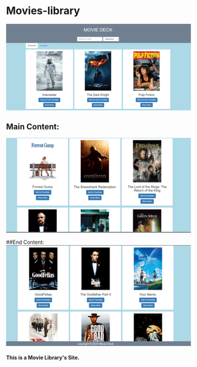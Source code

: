# Movies-library

![alt IMG](https://github.com/atulshah-2511/Movies-library/blob/main/Movie-dack%201.png?raw=true)

## Main Content:
![alt IMG](https://github.com/atulshah-2511/Movies-library/blob/main/move_deck%202.png?raw=true)


##End Content:
![alt IMG](https://github.com/atulshah-2511/Movies-library/blob/main/movie_deck%203.png?raw=true)


#### This is a Movie Library's Site.
